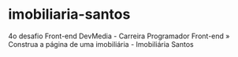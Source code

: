 # imobiliaria-santos
 4o desafio Front-end DevMedia - Carreira Programador Front-end » Construa a página de uma imobiliária - Imobiliária Santos
